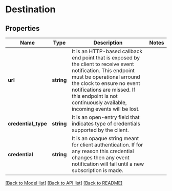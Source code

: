 # Destination

## Properties
Name | Type | Description | Notes
------------ | ------------- | ------------- | -------------
**url** | **string** | It is an HTTP-based callback end point that is exposed by the client to receive event notification. This endpoint must be operational arround the clock to ensure no event notifications are missed. If this endpoint is not continuously available, incoming events will be lost. | 
**credential_type** | **string** | It is an open-entry field that indicates type of credentials supported by the client. | 
**credential** | **string** | It is an opaque string meant for client authentication. If for any reason this credential changes then any event notification will fail until a new subscription is made. | 

[[Back to Model list]](../../README.md#documentation-for-models) [[Back to API list]](../../README.md#documentation-for-api-endpoints) [[Back to README]](../../README.md)

